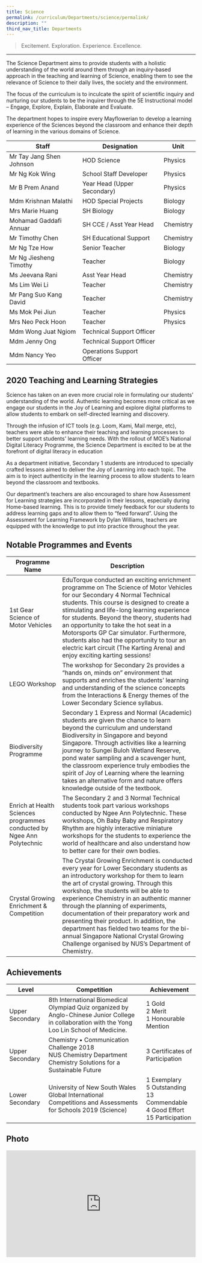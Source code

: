 ```yaml
---
title: Science
permalink: /curriculum/Departments/science/permalink/
description: ""
third_nav_title: Departments
---
```

> Excitement. Exploration. Experience. Excellence. 

---------------------------------------------------------

The Science Department aims to provide students with a holistic understanding of the world around them through an inquiry-based approach in the teaching and learning of Science, enabling them to see the relevance of Science to their daily lives, the society and the environment.&nbsp;

The focus of the curriculum is to inculcate the spirit of scientific inquiry and nurturing our students to be the inquirer through the 5E Instructional model – Engage, Explore, Explain, Elaborate and Evaluate.

The department hopes to inspire every Mayflowerian to develop a learning experience of the Sciences beyond the classroom and enhance their depth of learning in the various domains of Science.

|Staff | Designation | Unit |
|---|---|---|
| Mr Tay Jang Shen Johnson | HOD Science | Physics |
| Mr Ng Kok Wing | School Staff Developer | Physics |
| Mr B Prem Anand | Year Head (Upper Secondary) | Physics |
| Mdm Krishnan Malathi | HOD Special Projects | Biology |
| Mrs Marie Huang | SH Biology | Biology | 
| Mohamad Gaddafi Annuar | SH CCE / Asst Year Head | Chemistry |
| Mr Timothy Chen | SH Educational Support | Chemistry |
| Mr Ng Tze How | Senior Teacher | Biology |
| Mr Ng Jiesheng Timothy | Teacher | Biology |
| Ms Jeevana Rani | Asst Year Head | Chemistry |
| Ms Lim Wei Li | Teacher | Chemistry | 
| Mr Pang Suo Kang David | Teacher | Chemistry |
| Ms Mok Pei Jiun | Teacher | Physics |
| Mrs Neo Peck Hoon | Teacher | Physics |
| Mdm Wong Juat Ngiom | Technical Support Officer |
| Mdm Jenny Ong | Technical Support Officer |
| Mdm Nancy Yeo |  Operations Support Officer |



2020 Teaching and Learning Strategies
-------------------------------------

Science has taken on an even more crucial role in formulating our students’ understanding of the world. Authentic learning becomes more critical as we engage our students in the Joy of Learning and explore digital platforms to allow students to embark on self-directed learning and discovery.

Through the infusion of ICT tools (e.g. Loom, Kami, Mail merge, etc), teachers were able to enhance their teaching and learning processes to better support students' learning needs. With the rollout of MOE’s National Digital Literacy Programme, the Science Department is excited to be at the forefront of digital literacy in education

As a department initiative, Secondary 1 students are introduced to specially crafted lessons aimed to deliver the Joy of Learning into each topic. The aim is to inject authenticity in the learning process to allow students to learn beyond the classroom and textbooks.

Our department’s teachers are also encouraged to share how Assessment for Learning strategies are incorporated in their lessons, especially during Home-based learning. This is to provide timely feedback for our students to address learning gaps and to allow them to “feed forward”. Using the Assessment for Learning Framework by Dylan Williams, teachers are equipped with the knowledge to put into practice throughout the year.


Notable Programmes and Events
-----------------------------
| Programme Name | Description |
| --- | --- |
| 1st Gear Science of Motor Vehicles | EduTorque conducted an exciting enrichment programme on The Science of Motor Vehicles for our Secondary 4 Normal Technical students. This course is designed to create a stimulating and life-long learning experience for students. Beyond the theory, students had an opportunity to take the hot seat in a Motorsports GP Car simulator. Furthermore, students also had the opportunity to tour an electric kart circuit (The Karting Arena) and enjoy exciting karting sessions! |
| LEGO Workshop | The workshop for Secondary 2s provides a “hands on, minds on” environment that supports and enriches the students’ learning and understanding of the science concepts from the Interactions &amp; Energy themes of the Lower Secondary Science syllabus. |
| Biodiversity Programme | Secondary 1 Express and Normal (Academic) students are given the chance to learn beyond the curriculum and understand Biodiversity in Singapore and beyond Singapore. Through activities like a learning journey to Sungei Buloh Wetland Reserve, pond water sampling and a scavenger hunt, the classroom experience truly embodies the spirit of Joy of Learning where the learning takes an alternative form and nature offers knowledge outside of the textbook. |
| Enrich at Health Sciences programmes conducted by Ngee Ann Polytechnic | The Secondary 2 and 3 Normal Technical students took part various workshops conducted by Ngee Ann Polytechnic. These workshops, Oh Baby Baby and Respiratory Rhythm are highly interactive miniature workshops for the students to experience the world of healthcare and also understand how to better care for their own bodies. |
| Crystal Growing Enrichment & Competition | The Crystal Growing Enrichment is conducted every year for Lower Secondary students as an introductory workshop for them to learn the art of crystal growing. Through this workshop, the students will be able to experience Chemistry in an authentic manner through the planning of experiments, documentation of their preparatory work and presenting their product. In addition, the department has fielded two teams for the bi-annual Singapore National Crystal Growing Challenge organised by NUS’s Department of Chemistry.	|

Achievements
------------
| Level | Competition | Achievement |
| ---	|---	|---	|
| Upper Secondary 	| 8th International Biomedical Olympiad Quiz organized by Anglo-Chinese Junior College in collaboration with the Yong Loo Lin School of Medicine. 	| 1 Gold<br>2 Merit<br>1 Honourable Mention<br>	|
| Upper Secondary 	| Chemistry • Communication Challenge 2018<br>NUS Chemistry Department<br>Chemistry Solutions for a Sustainable Future 	| 3 Certificates  of Participation	|
| Lower Secondary 	| University of New South Wales Global International Competitions and Assessments for Schools 2019 (Science) 	| 1 Exemplary<br>5 Outstanding<br>13 Commendable<br>4 Good Effort<br>15 Participation 	|

Photo
-----
<div style="position:relative;width:100%;padding-bottom: 56.25%;height: 0; overflow: hidden;"><iframe style="position: absolute; top: 0; left: 0; width: 100%; height: 100%;" allowfullscreen="true" frameborder="0" src="https://docs.google.com/presentation/d/e/2PACX-1vQ094Pij22laSkpstPIM7ZSV0_luNhq2AhvWX-_cOybnT0_Es9_K4YjLIxN93Wvp-vCj6_2XfoEMo2F/embed?start=1&amp;loop=true&amp;delayms=3000"></iframe></div>